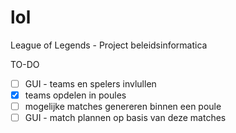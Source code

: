 # lol
League of Legends - Project beleidsinformatica

TO-DO

* [ ] GUI - teams en spelers invlullen
* [x] teams opdelen in poules
* [ ] mogelijke matches genereren binnen een poule
* [ ] GUI - match plannen op basis van deze matches
